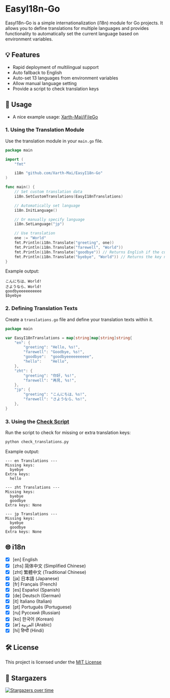 # EasyI18n-Go

EasyI18n-Go is a simple internationalization (i18n) module for Go projects. It allows you to define translations for multiple languages and provides functionality to automatically set the current language based on environment variables.

## 💡 Features

- Rapid deployment of multilingual support
- Auto fallback to English
- Auto-set 13 languages from environment variables
- Allow manual language setting
- Provide a script to check translation keys

## 📝 Usage

- A nice example usage: [Xarth-Mai/iFileGo](https://github.com/Xarth-Mai/iFileGo)

### 1. Using the Translation Module

Use the translation module in your `main.go` file.

```go
package main

import (
	"fmt"

	i18n "github.com/Xarth-Mai/EasyI18n-Go"
)

func main() {
	// Set custom translation data
	i18n.SetCustomTranslations(EasyI18nTranslations)

	// Automatically set language
	i18n.InitLanguage()

	// Or manually specify language
	i18n.SetLanguage("jp")

	// Use translation
	one := "World"
	fmt.Println(i18n.Translate("greeting", one))
	fmt.Println(i18n.Translate("farewell", "World"))
	fmt.Println(i18n.Translate("goodbye")) // Returns English if the current language does not match
	fmt.Println(i18n.Translate("byebye", "World")) // Returns the key name if no match is found
}
```

Example output:

```text
こんにちは、World!
さようなら、World!
goodbyeeeeeeeeee
$byebye
```

### 2. Defining Translation Texts

Create a `translations.go` file and define your translation texts within it.

```go
package main

var EasyI18nTranslations = map[string]map[string]string{
	"en": {
		"greeting": "Hello, %s!",
		"farewell": "Goodbye, %s!",
		"goodbye":  "goodbyeeeeeeeeee",
		"hello":    "Hello",
	},
	"zht": {
		"greeting": "你好, %s!",
		"farewell": "再見, %s!",
	},
	"jp": {
		"greeting": "こんにちは、%s!",
		"farewell": "さようなら、%s!",
	},
}
```

### 3. Using the [Check Script](https://github.com/Xarth-Mai/EasyI18n-Go/blob/main/check_translations.py)

Run the script to check for missing or extra translation keys:

```bash
python check_translations.py
```

Example output:

```
--- en Translations ---
Missing keys:
  byebye
Extra keys:
  hello

--- zht Translations ---
Missing keys:
  byebye
  goodbye
Extra keys: None

--- jp Translations ---
Missing keys:
  byebye
  goodbye
Extra keys: None
```

## 🌐 i18n

- [x] [en] English
- [x] [zhs] 简体中文 (Simplified Chinese)
- [x] [zht] 繁體中文 (Traditional Chinese)
- [x] [ja] 日本語 (Japanese)
- [x] [fr] Français (French)
- [x] [es] Español (Spanish)
- [x] [de] Deutsch (German)
- [x] [it] Italiano (Italian)
- [x] [pt] Português (Portuguese)
- [x] [ru] Русский (Russian)
- [x] [ko] 한국어 (Korean)
- [x] [ar] العربية (Arabic)
- [x] [hi] हिन्दी (Hindi)

## 🛠 License

This project is licensed under the [MIT License](https://github.com/Xarth-Mai/EasyI18n-Go?tab=MIT-1-ov-file#)

## 🌟 Stargazers

[![Stargazers over time](https://starchart.cc/Xarth-Mai/EasyI18n-Go.svg?variant=adaptive)](https://starchart.cc/Xarth-Mai/EasyI18n-Go)

